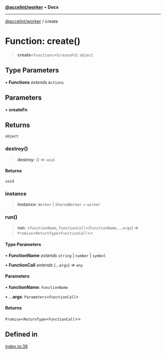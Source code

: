 [**@accelint/worker**](../README.md) • **Docs**

***

[@accelint/worker](../README.md) / create

# Function: create()

> **create**\<`Functions`\>(`createFn`): `object`

## Type Parameters

• **Functions** *extends* `Actions`

## Parameters

• **createFn**

## Returns

`object`

### destroy()

> **destroy**: () => `void`

#### Returns

`void`

### instance

> **instance**: `Worker` \| `SharedWorker` = `worker`

### run()

> **run**: \<`FunctionName`, `FunctionCall`\>(`functionName`, ...`args`) => `Promise`\<`ReturnType`\<`FunctionCall`\>\>

#### Type Parameters

• **FunctionName** *extends* `string` \| `number` \| `symbol`

• **FunctionCall** *extends* (...`args`) => `any`

#### Parameters

• **functionName**: `FunctionName`

• ...**args**: `Parameters`\<`FunctionCall`\>

#### Returns

`Promise`\<`ReturnType`\<`FunctionCall`\>\>

## Defined in

[index.ts:38](https://github.com/gohypergiant/standard-toolkit/blob/424b88fd48a5bcc02ed99ee27fd64cd73349aa30/packages/web-worker/src/worker/index.ts#L38)
